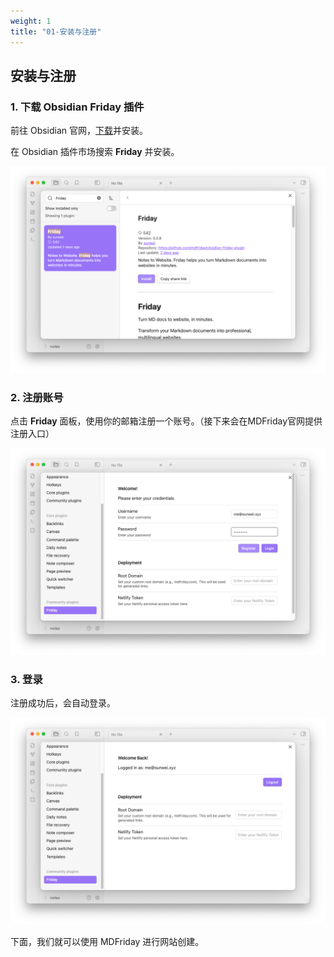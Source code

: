 ```yaml
---
weight: 1
title: "01-安装与注册"
---
```


## 安装与注册

### 1. 下载 Obsidian Friday 插件
前往 Obsidian 官网，[下载](https://obsidian.md/download)并安装。

在 Obsidian 插件市场搜索 **Friday** 并安装。

![Install Friday Plugin](images/friday-plugin.png)

### 2. 注册账号
点击 **Friday** 面板，使用你的邮箱注册一个账号。（接下来会在MDFriday官网提供注册入口）

![Register](images/register.png)

### 3. 登录
注册成功后，会自动登录。

![Login](images/login.png)

下面，我们就可以使用 MDFriday 进行网站创建。
